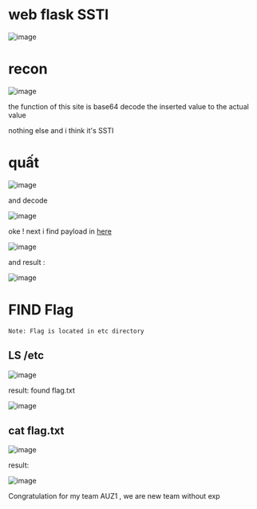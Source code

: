 # web flask SSTI
![image](https://user-images.githubusercontent.com/65381453/131301407-7d751004-0975-43cb-a11a-b69bbe120ab6.png)

# recon
![image](https://user-images.githubusercontent.com/65381453/131301965-22beafdc-2ec2-440c-ac01-0c186ad89e59.png)

the function of this site is base64 decode the inserted value to the actual value

nothing else and i think it's SSTI
# quất
![image](https://user-images.githubusercontent.com/65381453/131304776-ffb1a317-2085-4ea7-a957-b7021084df31.png)

and decode

![image](https://user-images.githubusercontent.com/65381453/131304826-38a65ced-019a-471d-9dba-a42eab6f519a.png)

oke ! next i find payload in <a href="">here</a>

![image](https://user-images.githubusercontent.com/65381453/131305107-5e72af28-2d46-4db6-b41e-6c7c4293d6b9.png)

and result :

![image](https://user-images.githubusercontent.com/65381453/131305648-4b86a676-9e2c-4446-95dd-3f8770a67fe2.png)

# FIND Flag

```
Note: Flag is located in etc directory
```
## LS /etc
![image](https://user-images.githubusercontent.com/65381453/131305803-1dd39ce3-2fdd-477f-a46f-ca83dddbd305.png)

result: found flag.txt

![image](https://user-images.githubusercontent.com/65381453/131305863-fa2c6ebb-7eb6-4064-8af2-e2d5baca0e9a.png)

## cat flag.txt
![image](https://user-images.githubusercontent.com/65381453/131306272-6b332ff7-bd0f-485c-95c5-8e110ba590e3.png)

result:

![image](https://user-images.githubusercontent.com/65381453/131306302-6a66ba68-d812-4fa2-8e81-cd541f897c15.png)

Congratulation for my team AUZ1 , we are new team without exp


